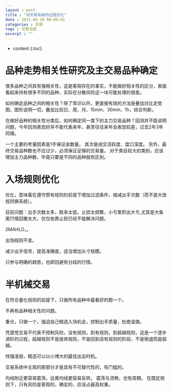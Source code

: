 ```yaml
---
layout : post
title : "对交易系统的过度优化"
date : 2021-04-10 00:00:01
categories : 交易
tags : 交易总结
excerpt : ""
---
```


* content
{:toc}


# 品种走势相关性研究及主交易品种确定

很多品种之间具有强相关性，这是客观存在的事实，不能做好相关性的区分，表面看起来持有很多不同的品种，实际在分散风险这一块可能处理的很差。

如何确定品种之间的相关性？除了常识以外，更直接有效的方法是叠加对比走势图，图形说明一切，叠加比较日、周、月、15min、30min、1h，综合判断。

在做好品种的相关性分类后，如何确定同一类下的主力交易品种？回测并不能说明问题，今年回测表现好并不能代表来年，甚至往往来年会表现较差，过去2年3年同理。

一个主要的考量因素是1手保证金数量。
其次是成交活跃度、盘口深度。
另外，最终交易品种数也不应过少，必须保证足够的交易量。
对于类目较大的类别，应该增加主力品种数，毕竟只要是不同的品种就有区别。




# 入场规则优化

优化，意味着在遵守原有规则的前提下增加过滤条件，缩减出手次数（而不是大改规则换系统）。

目前问题：出手次数太多，胜率太低，止损太频繁，小亏累积出大亏,尤其是大鱼尾行情回撤太大，仅仅依靠止损已经不能解决问题。

2MAHLD，。

出场规则不变。

减少出手信号，提高准确度，适当增加头寸规模。

只参与明确的趋势，也即回避有分歧的行情。





# 半机械交易
在符合量化规则的前提下，只做所有品种中最看好的那一个。

不再有品种相关性的问题。

重仓，只做一个，强迫自己精选入场机会，控制出手质量，杜绝滥做。

凭感觉交易不代表不控制风险，没有规则，到有规则，到超越规则，这是一个逐步进阶的过程，超越规则不是放弃规则，不是回到没有规则的阶段，不是倒退而是超越。

恃强凌弱，精选可以以小博大的最佳出击时机。

交易系统中主观的那部分才是具有不可替代性的，有门槛的。

均线附近更容易震荡，远离均线更容易反转。
震荡与流畅，也有周期。
在既定规则下，只有风险是客观的，确定的，应该占最高权重。



















